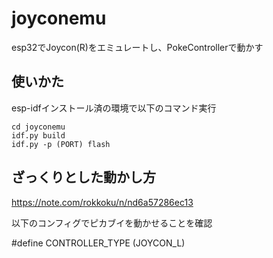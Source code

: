 # joyconemu
esp32でJoycon(R)をエミュレートし、PokeControllerで動かす

## 使いかた
esp-idfインストール済の環境で以下のコマンド実行
```
cd joyconemu
idf.py build
idf.py -p (PORT) flash
```
## ざっくりとした動かし方
https://note.com/rokkoku/n/nd6a57286ec13

以下のコンフィグでピカブイを動かせることを確認

#define CONTROLLER_TYPE (JOYCON_L)
